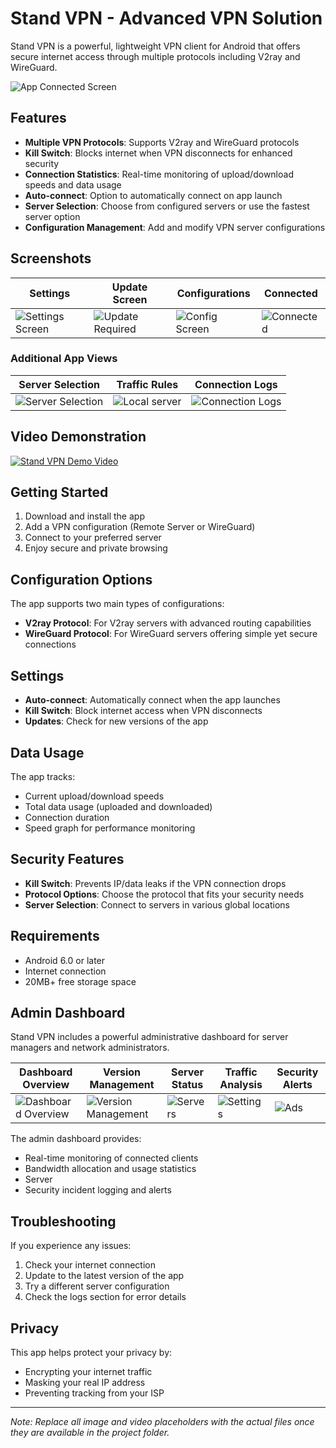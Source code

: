 # Stand VPN - Advanced VPN Solution

Stand VPN is a powerful, lightweight VPN client for Android that offers secure internet access through multiple protocols including V2ray and WireGuard.

![App Connected Screen](./s1.jpg)

## Features

- **Multiple VPN Protocols**: Supports V2ray and WireGuard protocols
- **Kill Switch**: Blocks internet when VPN disconnects for enhanced security
- **Connection Statistics**: Real-time monitoring of upload/download speeds and data usage
- **Auto-connect**: Option to automatically connect on app launch
- **Server Selection**: Choose from configured servers or use the fastest server option
- **Configuration Management**: Add and modify VPN server configurations

## Screenshots

| Settings | Update Screen | Configurations | Connected |
|---------|--------------|---------------|-----------|
| ![Settings Screen](./s6.jpg) | ![Update Required](./s7.jpg) | ![Config Screen](./s4.jpg) | ![Connected](./s1.jpg) |

### Additional App Views

| Server Selection | Traffic Rules | Connection Logs |
|-----------------|--------------|-----------------|
| ![Server Selection](./s3.jpg) | ![Local server](./s2.jpg) | ![Connection Logs](./s5.jpg) |

## Video Demonstration

[![Stand VPN Demo Video](./s1.jpg)](./Screen_VPN.mp4)

## Getting Started

1. Download and install the app
2. Add a VPN configuration (Remote Server or WireGuard)
3. Connect to your preferred server
4. Enjoy secure and private browsing

## Configuration Options

The app supports two main types of configurations:
- **V2ray Protocol**: For V2ray servers with advanced routing capabilities
- **WireGuard Protocol**: For WireGuard servers offering simple yet secure connections

## Settings

- **Auto-connect**: Automatically connect when the app launches
- **Kill Switch**: Block internet access when VPN disconnects
- **Updates**: Check for new versions of the app

## Data Usage

The app tracks:
- Current upload/download speeds
- Total data usage (uploaded and downloaded)
- Connection duration
- Speed graph for performance monitoring

## Security Features

- **Kill Switch**: Prevents IP/data leaks if the VPN connection drops
- **Protocol Options**: Choose the protocol that fits your security needs
- **Server Selection**: Connect to servers in various global locations

## Requirements

- Android 6.0 or later
- Internet connection
- 20MB+ free storage space

## Admin Dashboard

Stand VPN includes a powerful administrative dashboard for server managers and network administrators.

| Dashboard Overview | Version Management | Server Status | Traffic Analysis | Security Alerts |
|-------------------|-----------------|---------------|------------------|-----------------|
| ![Dashboard Overview](./ad1.png) | ![Version Management](./ad4.png) | ![Servers](./ad2.png) | ![Settings](./ad3.png) | ![Ads](./ad6.png) |

The admin dashboard provides:

- Real-time monitoring of connected clients
- Bandwidth allocation and usage statistics
- Server 
- Security incident logging and alerts

## Troubleshooting

If you experience any issues:
1. Check your internet connection
2. Update to the latest version of the app
3. Try a different server configuration
4. Check the logs section for error details

## Privacy

This app helps protect your privacy by:
- Encrypting your internet traffic
- Masking your real IP address
- Preventing tracking from your ISP

---

*Note: Replace all image and video placeholders with the actual files once they are available in the project folder.*

